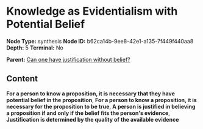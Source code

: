 # Knowledge as Evidentialism with Potential Belief

**Node Type:** synthesis
**Node ID:** b62ca14b-9ee8-42e1-a135-7f449f440aa8
**Depth:** 5
**Terminal:** No

**Parent:** [Can one have justification without belief?](can-one-have-justification-without-belief-antithesis-f39668ba-05cb-4079-9e25-0f9031bfaa6f.md)

## Content

**For a person to know a proposition, it is necessary that they have potential belief in the proposition**, **For a person to know a proposition, it is necessary for the proposition to be true**, **A person is justified in believing a proposition if and only if the belief fits the person's evidence**, **Justification is determined by the quality of the available evidence**

